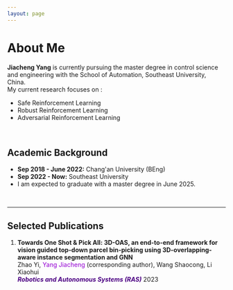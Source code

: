 ```yaml
---
layout: page
---
```


# About Me


**Jiacheng Yang** is currently pursuing the master degree in control science and engineering with the School of Automation, Southeast University, China.  
My current research focuses on :
- Safe Reinforcement Learning
- Robust Reinforcement Learning
- Adversarial Reinforcement Learning

<br>

## Academic Background

- **Sep 2018 - June 2022:**  Chang'an University (BEng)
- **Sep 2022 - Now:**  Southeast University 
- I am expected to graduate with a master degree in June 2025.

<br>

---

## Selected Publications
1. **Towards One Shot & Pick All: 3D-OAS, an end-to-end framework for vision guided top-down parcel bin-picking using 3D-overlapping-aware instance segmentation and GNN**  
Zhao Yi, <font color='DarkViolet' >Yang Jiacheng</font> (corresponding author), Wang Shaocong, Li Xiaohui  
<font color='Indigo' >***Robotics and Autonomous Systems (RAS)***</font> 2023
